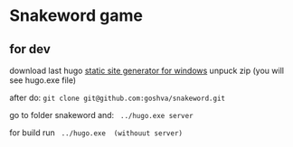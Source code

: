 # Snakeword game
## for dev 

download last hugo [static site generator for windows](https://github.com/gohugoio/hugo/releases/download/v0.121.1/hugo_extended_0.121.1_windows-amd64.zip)
unpuck zip (you will see hugo.exe file)

after do:
```git clone git@github.com:goshva/snakeword.git```

go to folder snakeword and:
``` ../hugo.exe server```

for build run
``` ../hugo.exe  (withouut server)``` 
